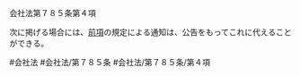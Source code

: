 会社法第７８５条第４項

次に掲げる場合には、[前項](会社法＿＿＿＿第７８５条第３項)の規定による通知は、公告をもってこれに代えることができる。

#会社法
#会社法/第７８５条
#会社法/第７８５条/第４項
